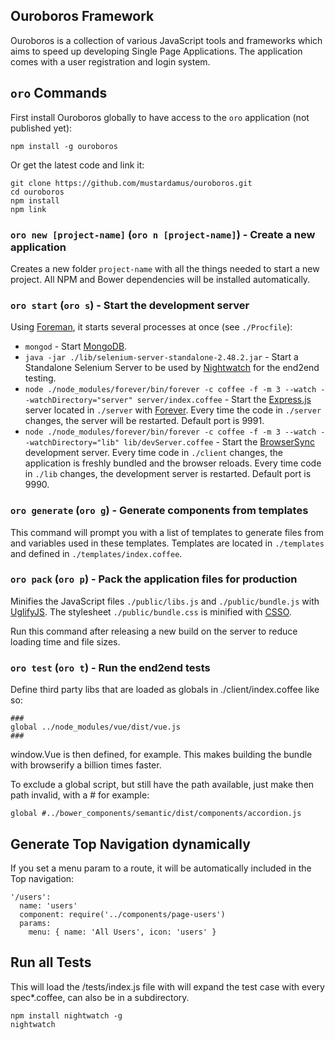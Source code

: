 ## Ouroboros Framework

Ouroboros is a collection of various JavaScript tools and frameworks which aims
to speed up developing Single Page Applications. The application comes with a
user registration and login system.

## `oro` Commands

First install Ouroboros globally to have access to the `oro` application (not
published yet):

    npm install -g ouroboros

Or get the latest code and link it:

    git clone https://github.com/mustardamus/ouroboros.git
    cd ouroboros
    npm install
    npm link

### `oro new [project-name]` (`oro n [project-name]`) - Create a new application

Creates a new folder `project-name` with all the things needed to start a new
project. All NPM and Bower dependencies will be installed automatically.

### `oro start` (`oro s`) - Start the development server

Using [Foreman](https://github.com/strongloop/node-foreman), it starts several
processes at once (see `./Procfile`):

- `mongod` - Start [MongoDB](https://www.mongodb.org/).
- `java -jar ./lib/selenium-server-standalone-2.48.2.jar` - Start a Standalone
  Selenium Server to be used by [Nightwatch](http://nightwatchjs.org/guide) for
  the end2end testing.
- `node ./node_modules/forever/bin/forever -c coffee -f -m 3 --watch --watchDirectory="server" server/index.coffee` -
  Start the [Express.js](expressjs.com) server located in `./server`
  with [Forever](https://github.com/foreverjs/forever). Every time the code in
  `./server` changes, the server will be restarted. Default port is 9991.
- `node ./node_modules/forever/bin/forever -c coffee -f -m 3 --watch --watchDirectory="lib" lib/devServer.coffee` -
  Start the [BrowserSync](http://www.browsersync.io/) development server. Every
  time code in `./client` changes, the application is freshly bundled and the
  browser reloads. Every time code in `./lib` changes, the development server is
  restarted. Default port is 9990.

### `oro generate` (`oro g`) - Generate components from templates

This command will prompt you with a list of templates to generate files from and
variables used in these templates. Templates are located in `./templates` and
defined in `./templates/index.coffee`.

### `oro pack` (`oro p`) - Pack the application files for production

Minifies the JavaScript files `./public/libs.js` and `./public/bundle.js` with
[UglifyJS](https://github.com/mishoo/UglifyJS). The stylesheet
`./public/bundle.css` is minified with [CSSO](https://github.com/css/csso).

Run this command after releasing a new build on the server to reduce loading
time and file sizes.

### `oro test` (`oro t`) - Run the end2end tests



Define third party libs that are loaded as globals in ./client/index.coffee like
so:

    ###
    global ../node_modules/vue/dist/vue.js
    ###

window.Vue is then defined, for example. This makes building the bundle with
browserify a billion times faster.

To exclude a global script, but still have the path available, just make then
path invalid, with a # for example:

    global #../bower_components/semantic/dist/components/accordion.js

## Generate Top Navigation dynamically

If you set a menu param to a route, it will be automatically included in the Top
navigation:

    '/users':
      name: 'users'
      component: require('../components/page-users')
      params:
        menu: { name: 'All Users', icon: 'users' }

## Run all Tests

This will load the /tests/index.js file with will expand the test case with every
spec*.coffee, can also be in a subdirectory.

    npm install nightwatch -g
    nightwatch
